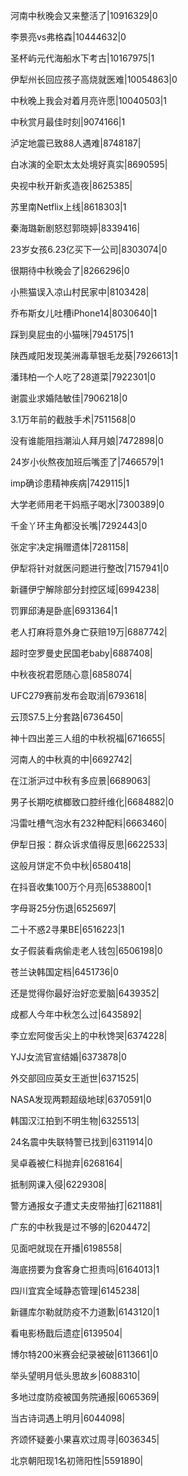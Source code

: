 河南中秋晚会又来整活了|10916329|0

李景亮vs弗格森|10444632|0

圣杯屿元代海船水下考古|10167975|1

伊犁州长回应孩子高烧就医难|10054863|0

中秋晚上我会对着月亮许愿|10040503|1

中秋赏月最佳时刻|9074166|1

泸定地震已致88人遇难|8748187|

白冰演的全职太太处境好真实|8690595|

央视中秋开新炙造夜|8625385|

苏里南Netflix上线|8618303|1

秦海璐新剧怒怼郭晓婷|8339416|

23岁女孩6.23亿买下一公司|8303074|0

很期待中秋晚会了|8266296|0

小熊猫误入凉山村民家中|8103428|

乔布斯女儿吐槽iPhone14|8030640|1

踩到臭屁虫的小猫咪|7945175|1

陕西咸阳发现美洲毒草银毛龙葵|7926613|1

潘玮柏一个人吃了28道菜|7922301|0

谢震业求婚陆敏佳|7906218|0

3.1万年前的截肢手术|7511568|0

没有谁能阻挡潮汕人拜月娘|7472898|0

24岁小伙熬夜加班后嘴歪了|7466579|1

imp确诊患精神疾病|7429115|1

大学老师用老干妈瓶子喝水|7300389|0

千金丫环主角都没长嘴|7292443|0

张定宇决定捐赠遗体|7281158|

伊犁将针对就医问题进行整改|7157941|0

新疆伊宁解除部分封控区域|6994238|

罚罪邱涛是卧底|6931364|1

老人打麻将意外身亡获赔19万|6887742|

超时空罗曼史民国老baby|6887408|

中秋夜祝君愿随心意|6858074|

UFC279赛前发布会取消|6793618|

云顶S7.5上分套路|6736450|

神十四出差三人组的中秋祝福|6716655|

河南人的中秋真的中|6692742|

在江浙沪过中秋有多应景|6689063|

男子长期吃槟榔致口腔纤维化|6684882|0

冯雷吐槽气泡水有232种配料|6663460|

伊犁日报：群众诉求值得反思|6622533|

这般月饼定不负中秋|6580418|

在抖音收集100万个月亮|6538800|1

字母哥25分伤退|6525697|

二十不惑2寻果BE|6516223|1

女子假装看病偷走老人钱包|6506198|0

苍兰诀韩国定档|6451736|0

还是觉得你最好治好恋爱脑|6439352|

成都人今年中秋怎么过|6435892|

李立宏阿俊舌尖上的中秋馋哭|6374228|

YJJ女流官宣结婚|6373878|0

外交部回应英女王逝世|6371525|

NASA发现两颗超级地球|6370591|0

韩国汉江拍到不明生物|6325513|

24名震中失联特警已找到|6311914|0

吴卓羲被仁科抛弃|6268164|

抵制网课入侵|6229308|

警方通报女子遭丈夫皮带抽打|6211881|

广东的中秋我是过不够的|6204472|

见面吧就现在开播|6198558|

海底捞要为食客身亡担责吗|6164013|1

四川宜宾全域静态管理|6145238|

新疆库尔勒就防疫不力道歉|6143120|1

看电影杨戬后遗症|6139504|

博尔特200米赛会纪录被破|6113661|0

举头望明月低头思故乡|6088310|

多地过度防疫被国务院通报|6065369|

当古诗词遇上明月|6044098|

齐颂怀疑姜小果喜欢过周寻|6036345|

北京朝阳现1名初筛阳性|5591890|

